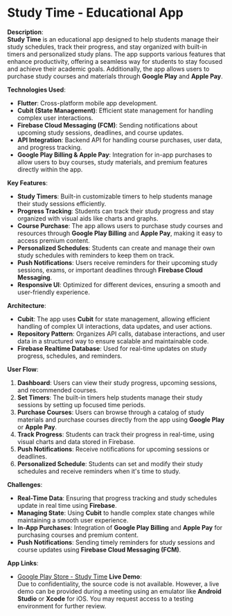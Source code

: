 # Study Time - Educational App

**Description**:  
**Study Time** is an educational app designed to help students manage their study schedules, track their progress, and stay organized with built-in timers and personalized study plans. The app supports various features that enhance productivity, offering a seamless way for students to stay focused and achieve their academic goals. Additionally, the app allows users to purchase study courses and materials through **Google Play** and **Apple Pay**.

**Technologies Used**:
- **Flutter**: Cross-platform mobile app development.
- **Cubit (State Management)**: Efficient state management for handling complex user interactions.
- **Firebase Cloud Messaging (FCM)**: Sending notifications about upcoming study sessions, deadlines, and course updates.
- **API Integration**: Backend API for handling course purchases, user data, and progress tracking.
- **Google Play Billing & Apple Pay**: Integration for in-app purchases to allow users to buy courses, study materials, and premium features directly within the app.

**Key Features**:
- **Study Timers**: Built-in customizable timers to help students manage their study sessions efficiently.
- **Progress Tracking**: Students can track their study progress and stay organized with visual aids like charts and graphs.
- **Course Purchase**: The app allows users to purchase study courses and resources through **Google Play Billing** and **Apple Pay**, making it easy to access premium content.
- **Personalized Schedules**: Students can create and manage their own study schedules with reminders to keep them on track.
- **Push Notifications**: Users receive reminders for their upcoming study sessions, exams, or important deadlines through **Firebase Cloud Messaging**.
- **Responsive UI**: Optimized for different devices, ensuring a smooth and user-friendly experience.

**Architecture**:
- **Cubit**: The app uses **Cubit** for state management, allowing efficient handling of complex UI interactions, data updates, and user actions.
- **Repository Pattern**: Organizes API calls, database interactions, and user data in a structured way to ensure scalable and maintainable code.
- **Firebase Realtime Database**: Used for real-time updates on study progress, schedules, and reminders.

**User Flow**:
1. **Dashboard**: Users can view their study progress, upcoming sessions, and recommended courses.
2. **Set Timers**: The built-in timers help students manage their study sessions by setting up focused time periods.
3. **Purchase Courses**: Users can browse through a catalog of study materials and purchase courses directly from the app using **Google Play** or **Apple Pay**.
4. **Track Progress**: Students can track their progress in real-time, using visual charts and data stored in Firebase.
5. **Push Notifications**: Receive notifications for upcoming sessions or deadlines.
6. **Personalized Schedule**: Students can set and modify their study schedules and receive reminders when it's time to study.

**Challenges**:
- **Real-Time Data**: Ensuring that progress tracking and study schedules update in real time using **Firebase**.
- **Managing State**: Using **Cubit** to handle complex state changes while maintaining a smooth user experience.
- **In-App Purchases**: Integration of **Google Play Billing** and **Apple Pay** for purchasing courses and premium content.
- **Push Notifications**: Sending timely reminders for study sessions and course updates using **Firebase Cloud Messaging (FCM)**.

**App Links**:
- [Google Play Store - Study Time](https://play.google.com/store/apps/details?id=com.elegant.studytime.study_time)
**Live Demo**:  
Due to confidentiality, the source code is not available. However, a live demo can be provided during a meeting using an emulator like **Android Studio** or **Xcode** for iOS. You may request access to a testing environment for further review.


